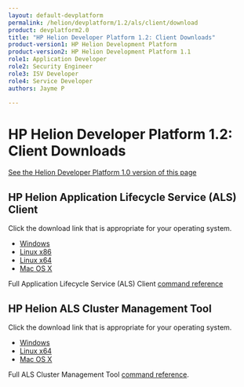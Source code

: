 ```yaml
---
layout: default-devplatform
permalink: /helion/devplatform/1.2/als/client/download
product: devplatform2.0
title: "HP Helion Developer Platform 1.2: Client Downloads"
product-version1: HP Helion Development Platform
product-version2: HP Helion Development Platform 1.1
role1: Application Developer
role2: Security Engineer
role3: ISV Developer 
role4: Service Developer
authors: Jayme P

---
```

<!--UNDER REVISION-->
# HP Helion Developer Platform 1.2: Client Downloads

[See the Helion Developer Platform 1.0 version of this page](http://docs.hpcloud.com/als/v1/client/download) 

## HP Helion Application Lifecycle Service (ALS) Client 

Click the download link that is appropriate for your operating system. 

* [Windows](http://clients.als.hpcloud.com/helion-1.1.0-win32-ix86.zip) 
* [Linux x86](http://clients.als.hpcloud.com/helion-1.1.0-linux-glibc2.3-ix86.zip)
* [Linux x64](http://clients.als.hpcloud.com/helion-1.1.0-linux-glibc2.3-x86_64.zip)
* [Mac OS X](http://clients.als.hpcloud.com/helion-1.1.0-macosx10.5-i386-x86_64.zip) 

Full Application Lifecycle Service (ALS) Client [command reference](/helion/devplatform/1.2/als/user/reference/client-ref/)

## HP Helion ALS Cluster Management Tool 

Click the download link that is appropriate for your operating system.

* [Windows](http://clients.als.hpcloud.com/cf-mgmt-1.1.0-windows-x86_64.zip)
* [Linux x64](http://clients.als.hpcloud.com/cf-mgmt-1.1.0-linux-x86_64.zip)
* [Mac OS X](http://clients.als.hpcloud.com/cf-mgmt-1.1.0-osx-x86_64.zip) 

Full ALS Cluster Management Tool [command reference](/helion/devplatform/1.2/als/client/reference/).









